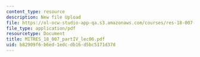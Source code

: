 ```yaml
---
content_type: resource
description: New file Upload
file: https://ol-ocw-studio-app-qa.s3.amazonaws.com/courses/res-18-007-calculus-revisited-multivariable-calculus-fall-2011/b82909f6b6ed1edcdb16d5bc5171d37d_MITRES_18_007_partIV_lec06.pdf
file_type: application/pdf
resourcetype: Document
title: MITRES_18_007_partIV_lec06.pdf
uid: b82909f6-b6ed-1edc-db16-d5bc5171d37d
---
```

